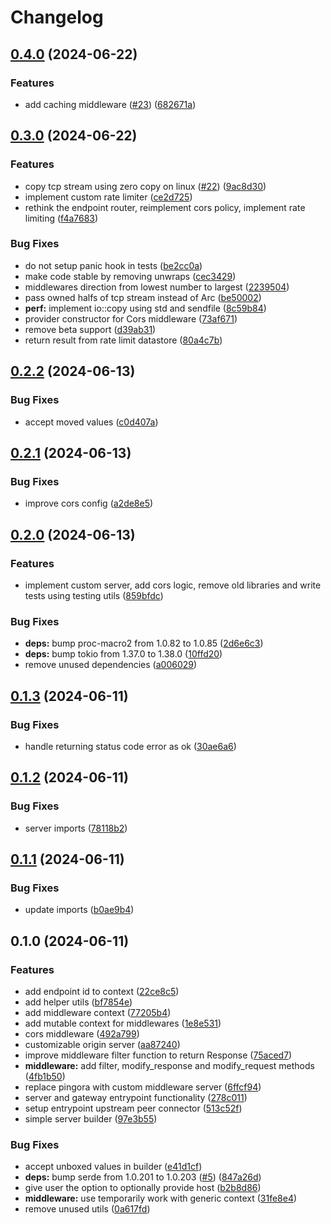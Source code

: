 # Changelog

## [0.4.0](https://github.com/majksa-dev/rust-gateway/compare/v0.3.0...v0.4.0) (2024-06-22)


### Features

* add caching middleware ([#23](https://github.com/majksa-dev/rust-gateway/issues/23)) ([682671a](https://github.com/majksa-dev/rust-gateway/commit/682671a62fb37edcd7c3ca711cd3780e3c83c8b1))

## [0.3.0](https://github.com/majksa-dev/rust-gateway/compare/v0.2.2...v0.3.0) (2024-06-22)


### Features

* copy tcp stream using zero copy on linux ([#22](https://github.com/majksa-dev/rust-gateway/issues/22)) ([9ac8d30](https://github.com/majksa-dev/rust-gateway/commit/9ac8d308db90d808a6b8bd7a6e4054957f6f3a63))
* implement custom rate limiter ([ce2d725](https://github.com/majksa-dev/rust-gateway/commit/ce2d7259244583c3f871f2fe1a02f116812d2ff9))
* rethink the endpoint router, reimplement cors policy, implement rate limiting ([f4a7683](https://github.com/majksa-dev/rust-gateway/commit/f4a7683760097cf46a928e08e2561e20bdacdd4d))


### Bug Fixes

* do not setup panic hook in tests ([be2cc0a](https://github.com/majksa-dev/rust-gateway/commit/be2cc0ae4dbf983ff783c737676d0dd8b21c6886))
* make code stable by removing unwraps ([cec3429](https://github.com/majksa-dev/rust-gateway/commit/cec3429e82253ec00b26d42f76830b01a495cdca))
* middlewares direction from lowest number to largest ([2239504](https://github.com/majksa-dev/rust-gateway/commit/223950419bb87362a8766521d81d577e09a3a07a))
* pass owned halfs of tcp stream instead of Arc ([be50002](https://github.com/majksa-dev/rust-gateway/commit/be50002bfc3f0117a86081cdcf1645d77f3e8f68))
* **perf:** implement io::copy using std and sendfile ([8c59b84](https://github.com/majksa-dev/rust-gateway/commit/8c59b84fe3d197630d048920d3209fab94225c7d))
* provider constructor for Cors middleware ([73af671](https://github.com/majksa-dev/rust-gateway/commit/73af67191f7b5c2ce6915a70630f9f3d7322ca80))
* remove beta support ([d39ab31](https://github.com/majksa-dev/rust-gateway/commit/d39ab31b4f52cb3f28a5133bf7fe82153682736e))
* return result from rate limit datastore ([80a4c7b](https://github.com/majksa-dev/rust-gateway/commit/80a4c7bb5eb30cd868cbd683394240205bf3dfbb))

## [0.2.2](https://github.com/majksa-dev/rust-gateway/compare/v0.2.1...v0.2.2) (2024-06-13)


### Bug Fixes

* accept moved values ([c0d407a](https://github.com/majksa-dev/rust-gateway/commit/c0d407a3b207d901b5d4f0f8d9d83da6c9184d84))

## [0.2.1](https://github.com/majksa-dev/rust-gateway/compare/v0.2.0...v0.2.1) (2024-06-13)


### Bug Fixes

* improve cors config ([a2de8e5](https://github.com/majksa-dev/rust-gateway/commit/a2de8e5f8f5940d8e83efb8387f16aed3c80795e))

## [0.2.0](https://github.com/majksa-dev/rust-gateway/compare/v0.1.3...v0.2.0) (2024-06-13)


### Features

* implement custom server, add cors logic, remove old libraries and write tests using testing utils ([859bfdc](https://github.com/majksa-dev/rust-gateway/commit/859bfdc9cb9a1adccedf50bca64c13369784b54f))


### Bug Fixes

* **deps:** bump proc-macro2 from 1.0.82 to 1.0.85 ([2d6e6c3](https://github.com/majksa-dev/rust-gateway/commit/2d6e6c333fb492e6fe35b084398adfe5b3fe23b4))
* **deps:** bump tokio from 1.37.0 to 1.38.0 ([10ffd20](https://github.com/majksa-dev/rust-gateway/commit/10ffd20d4d8db2df6329ca05069e2ee0c99dcdb6))
* remove unused dependencies ([a006029](https://github.com/majksa-dev/rust-gateway/commit/a0060294f1cab8d48149180b6a75d9d4eb70652f))

## [0.1.3](https://github.com/majksa-dev/rust-gateway/compare/v0.1.2...v0.1.3) (2024-06-11)


### Bug Fixes

* handle returning status code error as ok ([30ae6a6](https://github.com/majksa-dev/rust-gateway/commit/30ae6a69a38d04ae6ff7f8818549d7d161a06b74))

## [0.1.2](https://github.com/majksa-dev/rust-gateway/compare/v0.1.1...v0.1.2) (2024-06-11)


### Bug Fixes

* server imports ([78118b2](https://github.com/majksa-dev/rust-gateway/commit/78118b2a4b5fe2d116d72612a478441262701968))

## [0.1.1](https://github.com/majksa-dev/rust-gateway/compare/v0.1.0...v0.1.1) (2024-06-11)


### Bug Fixes

* update imports ([b0ae9b4](https://github.com/majksa-dev/rust-gateway/commit/b0ae9b465e4577a913e447b435c5c1b6fbe43cbf))

## 0.1.0 (2024-06-11)


### Features

* add endpoint id to context ([22ce8c5](https://github.com/majksa-dev/rust-gateway/commit/22ce8c540b6e9d45b834b16176ae717cd04f47f3))
* add helper utils ([bf7854e](https://github.com/majksa-dev/rust-gateway/commit/bf7854e40bdeb9ab3992f207bd02b28bde7acd1c))
* add middleware context ([77205b4](https://github.com/majksa-dev/rust-gateway/commit/77205b4758184cdf20b8a2f2cad138c3651c9dd4))
* add mutable context for middlewares ([1e8e531](https://github.com/majksa-dev/rust-gateway/commit/1e8e531b913907872be673005460b490c0d2485c))
* cors middleware ([492a799](https://github.com/majksa-dev/rust-gateway/commit/492a79901d93be9d8520d0bb1ebaf5bf8e24b54c))
* customizable origin server ([aa87240](https://github.com/majksa-dev/rust-gateway/commit/aa872404277ec5b1ce7bd138e4a363555e152313))
* improve middleware filter function to return Response ([75aced7](https://github.com/majksa-dev/rust-gateway/commit/75aced722490a2cbc0f059edcd27a4a475a7a8f3))
* **middleware:** add filter, modify_response and modify_request methods ([4fb1b50](https://github.com/majksa-dev/rust-gateway/commit/4fb1b503c0f6234ed4a052cc2364b75147147c8f))
* replace pingora with custom middleware server ([6ffcf94](https://github.com/majksa-dev/rust-gateway/commit/6ffcf944821d5da329c1acba72e0cc22dfab3d68))
* server and gateway entrypoint functionality ([278c011](https://github.com/majksa-dev/rust-gateway/commit/278c0115c8c6588093a253f254d5e6a9a84fb589))
* setup entrypoint upstream peer connector ([513c52f](https://github.com/majksa-dev/rust-gateway/commit/513c52fd78d0bd490214ef3ec4fae07ac084083b))
* simple server builder ([97e3b55](https://github.com/majksa-dev/rust-gateway/commit/97e3b55a466c30be9357a9e7754716b341c7905a))


### Bug Fixes

* accept unboxed values in builder ([e41d1cf](https://github.com/majksa-dev/rust-gateway/commit/e41d1cf31c8f9f5edaf39d613f10d253ed574d0e))
* **deps:** bump serde from 1.0.201 to 1.0.203 ([#5](https://github.com/majksa-dev/rust-gateway/issues/5)) ([847a26d](https://github.com/majksa-dev/rust-gateway/commit/847a26deeba57c9d5ccaea5323a3801c918480b0))
* give user the option to optionally provide host ([b2b8d86](https://github.com/majksa-dev/rust-gateway/commit/b2b8d866bdefc829d6816aecc45b56ea5c28994e))
* **middleware:** use temporarily work with generic context ([31fe8e4](https://github.com/majksa-dev/rust-gateway/commit/31fe8e498edd2c9500cfc3c4accd3d8a5f338611))
* remove unused utils ([0a617fd](https://github.com/majksa-dev/rust-gateway/commit/0a617fdbd16761f6242f1573ae11cc63883f2129))

